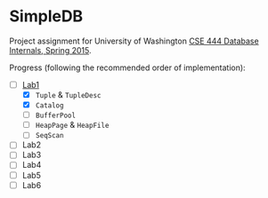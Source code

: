 SimpleDB
========

Project assignment for University of Washington [CSE 444 Database Internals, Spring 2015](
https://courses.cs.washington.edu/courses/cse444/15sp/).

Progress (following the recommended order of implementation):

- [ ] [Lab1](https://courses.cs.washington.edu/courses/cse444/15sp/labs/lab1/lab1.html)
    - [X] `Tuple` & `TupleDesc`
    - [X] `Catalog`
    - [ ] `BufferPool`
    - [ ] `HeapPage` & `HeapFile`
    - [ ] `SeqScan`
- [ ] Lab2
- [ ] Lab3
- [ ] Lab4
- [ ] Lab5
- [ ] Lab6
